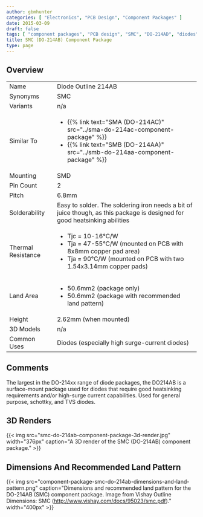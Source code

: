 ```yaml
---
author: gbmhunter
categories: [ "Electronics", "PCB Design", "Component Packages" ]
date: 2015-03-09
draft: false
tags: [ "component packages", "PCB design", "SMC", "DO-214AD", "diodes" ]
title: SMC (DO-214AB) Component Package
type: page
---
```


## Overview

<table ><tbody ><tr >
<td >Name
</td>
<td >Diode Outline 214AB
</td></tr><tr >
<td >Synonyms
</td>
<td >SMC
</td></tr><tr >
<td >Variants
</td>
<td >n/a
</td></tr><tr >
<td >Similar To
</td>
<td>
  <ul>
    <li>{{% link text="SMA (DO-214AC)" src="../sma-do-214ac-component-package" %}}</li>
    <li>{{% link text="SMB (DO-214AA)" src="../smb-do-214aa-component-package" %}}</li>
  </ul>
</td>
</tr>
<tr >
<td >Mounting
</td>
<td >SMD
</td></tr><tr >
<td >Pin Count
</td>
<td >2
</td></tr><tr >
<td >Pitch
</td>
<td >6.8mm
</td></tr><tr >
<td >Solderability
</td>
<td >Easy to solder. The soldering iron needs a bit of juice though, as this package is designed for good heatsinking abilities
</td></tr><tr >
<td >Thermal Resistance
</td>
<td>
<ul>
<li>Tjc = 10-16°C/W</li>
<li>Tja = 47-55°C/W (mounted on PCB with 8x8mm copper pad area)</li>
<li>Tja = 90°C/W (mounted on PCB with two 1.54x3.14mm copper pads)</li>
</ul>
</td></tr><tr >
<td >Land Area
</td>
<td >
<ul>
<li>50.6mm2 (package only)</li>
<li>50.6mm2 (package with recommended land pattern)</li>
</ul>
</td></tr><tr >
<td >Height
</td>
<td >2.62mm (when mounted)
</td></tr><tr >
<td >3D Models
</td>
<td>n/a</td>
</tr>
<tr>
    <td>Common Uses</td>
    <td>Diodes (especially high surge-current diodes)</td>
</tr>
</tbody>
</table>

## Comments

The largest in the DO-214xx range of diode packages, the DO214AB is a surface-mount package used for diodes that require good heatsinking requirements and/or high-surge current capabilities. Used for general purpose, schottky, and TVS diodes.

## 3D Renders

{{< img src="smc-do-214ab-component-package-3d-render.jpg" width="376px" caption="A 3D render of the SMC (DO-214AB) component package."  >}}

## Dimensions And Recommended Land Pattern

{{< img src="component-package-smc-do-214ab-dimensions-and-land-pattern.png" caption="Dimensions and recommended land pattern for the DO-214AB (SMC) component package. Image from Vishay Outline Dimensions: SMC (http://www.vishay.com/docs/95023/smc.pdf)."  width="400px" >}}
